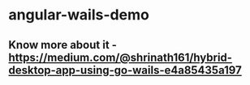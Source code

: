 # angular-wails-demo

## Know more about it - https://medium.com/@shrinath161/hybrid-desktop-app-using-go-wails-e4a85435a197
